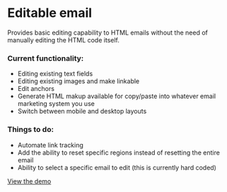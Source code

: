 Editable email
==============

Provides basic editing capability to HTML emails without the need of manually editing the HTML code itself.

<h3>Current functionality:</h3>
<ul>
<li>Editing existing text fields</li>
<li>Editing existing images and make linkable</li>
<li>Edit anchors</li>
<li>Generate HTML makup available for copy/paste into whatever email marketing system you use</li>
<li>Switch between mobile and desktop layouts</li>
</ul>

<h3>Things to do:</h3>
<ul>
<li>Automate link tracking</li>
<li>Add the ability to reset specific regions instead of resetting the entire email</li>
<li>Ability to select a specific email to edit (this is currently hard coded)</li>
</ul>

<p><a href="http://www.sean-jones.co.uk/projects/editable-email/" target="_blank">View the demo</a></p>

